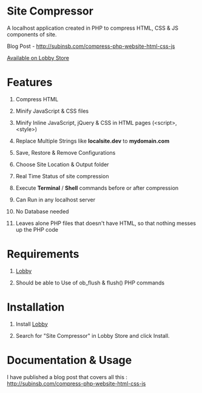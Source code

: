 Site Compressor
==============

A localhost application created in PHP to compress HTML, CSS & JS components of site.

Blog Post - http://subinsb.com/compress-php-website-html-css-js

[Available on Lobby Store](http://lobby.subinsb.com/apps/site-compressor)

Features
========
1) Compress HTML

2) Minify JavaScript & CSS files

3) Minify Inline JavaScript, jQuery & CSS in HTML pages (&lt;script&gt;, &lt;style&gt;)

4) Replace Multiple Strings like **localsite.dev** to **mydomain.com**

5) Save, Restore & Remove Configurations

6) Choose Site Location & Output folder

7) Real Time Status of site compression

8) Execute **Terminal** / **Shell** commands before or after compression

9) Can Run in any localhost server

10) No Database needed

11) Leaves alone PHP files that doesn't have HTML, so that nothing messes up the PHP code

Requirements
============
1) [Lobby](http://lobby.subinsb.com)

2) Should be able to Use of ob_flush & flush() PHP commands

Installation
============
1) Install [Lobby](http://lobby.subinsb.com)

2) Search for "Site Compressor" in Lobby Store and click Install.

Documentation & Usage
=====================
I have published a blog post that covers all this : http://subinsb.com/compress-php-website-html-css-js
